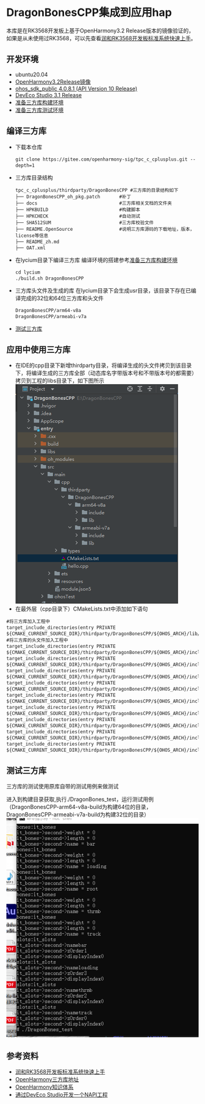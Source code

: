 # DragonBonesCPP集成到应用hap
本库是在RK3568开发板上基于OpenHarmony3.2 Release版本的镜像验证的，如果是从未使用过RK3568，可以先查看[润和RK3568开发板标准系统快速上手](https://gitee.com/openharmony-sig/knowledge_demo_temp/tree/master/docs/rk3568_helloworld)。

## 开发环境

- ubuntu20.04
- [OpenHarmony3.2Release镜像](https://gitee.com/link?target=https%3A%2F%2Frepo.huaweicloud.com%2Fopenharmony%2Fos%2F3.2-Release%2Fdayu200_standard_arm32.tar.gz)
- [ohos_sdk_public 4.0.8.1 (API Version 10 Release)](https://gitee.com/link?target=http%3A%2F%2Fdownload.ci.openharmony.cn%2Fversion%2FMaster_Version%2FOpenHarmony_4.0.8.1%2F20230608_091058%2Fversion-Master_Version-OpenHarmony_4.0.8.1-20230608_091058-ohos-sdk-public.tar.gz)
- [DevEco Studio 3.1 Release](https://gitee.com/link?target=https%3A%2F%2Fcontentcenter-vali-drcn.dbankcdn.cn%2Fpvt_2%2FDeveloperAlliance_package_901_9%2F81%2Fv3%2FtgRUB84wR72nTfE8Ir_xMw%2Fdevecostudio-windows-3.1.0.501.zip%3FHW-CC-KV%3DV1%26HW-CC-Date%3D20230621T074329Z%26HW-CC-Expire%3D315360000%26HW-CC-Sign%3D22F6787DF6093ECB4D4E08F9379B114280E1F65DA710599E48EA38CB24F3DBF2)
- [准备三方库构建环境](../../../lycium/README.md#1编译环境准备)
- [准备三方库测试环境](../../../lycium/README.md#3ci环境准备)
## 编译三方库
- 下载本仓库
  ```
  git clone https://gitee.com/openharmony-sig/tpc_c_cplusplus.git --depth=1
  ```
- 三方库目录结构
  ```
  tpc_c_cplusplus/thirdparty/DragonBonesCPP #三方库的目录结构如下
  ├── DragonBonesCPP_oh_pkg.patch       #补丁
  ├── docs                              #三方库相关文档的文件夹
  ├── HPKBUILD                          #构建脚本
  ├── HPKCHECK                          #自动测试
  ├── SHA512SUM                         #三方库校验文件
  ├── README.OpenSource                 #说明三方库源码的下载地址，版本，license等信息
  ├── README_zh.md   
  ├── OAT.xml
  ```
  
- 在lycium目录下编译三方库
  编译环境的搭建参考[准备三方库构建环境](../../../lycium/README.md#1编译环境准备)
  ```
  cd lycium
  ./build.sh DragonBonesCPP
  ```
- 三方库头文件及生成的库
  在lycium目录下会生成usr目录，该目录下存在已编译完成的32位和64位三方库和头文件
  ```
  DragonBonesCPP/arm64-v8a
  DragonBonesCPP/armeabi-v7a
  ```

- [测试三方库](#测试三方库)

## 应用中使用三方库

- 在IDE的cpp目录下新增thirdparty目录，将编译生成的头文件拷贝到该目录下，将编译生成的三方库全部（动态库名字带版本号和不带版本号的都需要）拷贝到工程的libs目录下，如下图所示
&nbsp;![thirdparty_install_dir](pic/install_dir.png)
- 在最外层（cpp目录下）CMakeLists.txt中添加如下语句
  
```
#将三方库加入工程中
target_include_directories(entry PRIVATE ${CMAKE_CURRENT_SOURCE_DIR}/thirdparty/DragonBonesCPP/${OHOS_ARCH}/lib/libDragonBones.a)
#将三方库的头文件加入工程中
target_include_directories(entry PRIVATE ${CMAKE_CURRENT_SOURCE_DIR}/thirdparty/DragonBonesCPP/${OHOS_ARCH}/include/model/)
target_include_directories(entry PRIVATE ${CMAKE_CURRENT_SOURCE_DIR}/thirdparty/DragonBonesCPP/${OHOS_ARCH}/include/textures/)
target_include_directories(entry PRIVATE ${CMAKE_CURRENT_SOURCE_DIR}/thirdparty/DragonBonesCPP/${OHOS_ARCH}/include/animation/)
target_include_directories(entry PRIVATE ${CMAKE_CURRENT_SOURCE_DIR}/thirdparty/DragonBonesCPP/${OHOS_ARCH}/include/events/)
target_include_directories(entry PRIVATE ${CMAKE_CURRENT_SOURCE_DIR}/thirdparty/DragonBonesCPP/${OHOS_ARCH}/include/core/)
target_include_directories(entry PRIVATE ${CMAKE_CURRENT_SOURCE_DIR}/thirdparty/DragonBonesCPP/${OHOS_ARCH}/include/armature/)
target_include_directories(entry PRIVATE ${CMAKE_CURRENT_SOURCE_DIR}/thirdparty/DragonBonesCPP/${OHOS_ARCH}/include/factories/)
target_include_directories(entry PRIVATE ${CMAKE_CURRENT_SOURCE_DIR}/thirdparty/DragonBonesCPP/${OHOS_ARCH}/include/parsers/)
target_include_directories(entry PRIVATE ${CMAKE_CURRENT_SOURCE_DIR}/thirdparty/DragonBonesCPP/${OHOS_ARCH}/include/geom/)
```

## 测试三方库
三方库的测试使用原库自带的测试用例来做测试

进入到构建目录获取,执行./DragonBones_test，运行测试用例（DragonBonesCPP-arm64-v8a-build为构建64位的目录，DragonBonesCPP-armeabi-v7a-build为构建32位的目录）
&nbsp;![thirdparty_test_result](pic/test_result.png)


## 参考资料
- [润和RK3568开发板标准系统快速上手](https://gitee.com/openharmony-sig/knowledge_demo_temp/tree/master/docs/rk3568_helloworld)
- [OpenHarmony三方库地址](https://gitee.com/openharmony-tpc)
- [OpenHarmony知识体系](https://gitee.com/openharmony-sig/knowledge)
- [通过DevEco Studio开发一个NAPI工程](https://gitee.com/openharmony-sig/knowledge_demo_temp/blob/master/docs/napi_study/docs/hello_napi.md)
